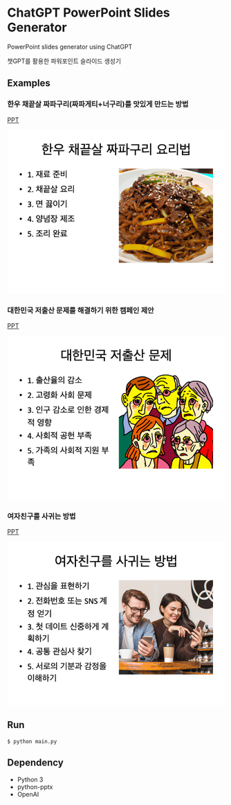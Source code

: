 # ChatGPT PowerPoint Slides Generator

PowerPoint slides generator using ChatGPT

챗GPT를 활용한 파워포인트 슬라이드 생성기

## Examples

### 한우 채끝살 짜파구리(짜파게티+너구리)를 맛있게 만드는 방법

[PPT](results/result_%ED%95%9C%EC%9A%B0%20%EC%B1%84%EB%81%9D%EC%82%B4%20%EC%A7%9C%ED%8C%8C%EA%B5%AC%EB%A6%AC(%EC%A7%9C%ED%8C%8C%EA%B2%8C%ED%8B%B0%2B%EB%84%88%EA%B5%AC%EB%A6%AC)%EB%A5%BC%20%EB%A7%9B%EC%9E%88%EA%B2%8C%20%EB%A7%8C%EB%93%9C%EB%8A%94%20%EB%B0%A9%EB%B2%95.pptx)

![](results/result1.gif)

### 대한민국 저출산 문제를 해결하기 위한 캠페인 제안

[PPT](results/result_%EB%8C%80%ED%95%9C%EB%AF%BC%EA%B5%AD%20%EC%A0%80%EC%B6%9C%EC%82%B0%20%EB%AC%B8%EC%A0%9C%EB%A5%BC%20%ED%95%B4%EA%B2%B0%ED%95%98%EA%B8%B0%20%EC%9C%84%ED%95%9C%20%EC%BA%A0%ED%8E%98%EC%9D%B8%20%EC%A0%9C%EC%95%88.pptx)

![](results/result2.gif)

### 여자친구를 사귀는 방법

[PPT](results/result_%EC%97%AC%EC%9E%90%EC%B9%9C%EA%B5%AC%EB%A5%BC%20%EC%82%AC%EA%B7%80%EB%8A%94%20%EB%B0%A9%EB%B2%95.pptx)

![](results/result3.gif)

## Run

```
$ python main.py
```

## Dependency

- Python 3
- python-pptx
- OpenAI
